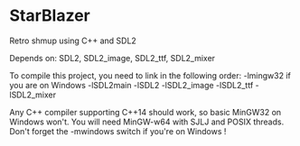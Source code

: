 # StarBlazer
Retro shmup using C++ and SDL2

Depends on:
SDL2, SDL2_image, SDL2_ttf, SDL2_mixer

To compile this project, you need to link in the following order:
-lmingw32 if you are on Windows
-lSDL2main
-lSDL2
-lSDL2_image
-lSDL2_ttf
-lSDL2_mixer

Any C++ compiler supporting C++14 should work, so basic MinGW32 on Windows won't. You will need MinGW-w64 with SJLJ and POSIX threads. Don't forget the -mwindows switch if you're on Windows !

